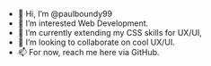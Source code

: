 - 👋 Hi, I’m @paulboundy99
- 👀 I’m interested Web Development.
- 🌱 I’m currently extending my CSS skills for UX/UI, 
- 💞️ I’m looking to collaborate on cool UX/UI.
- 📫 For now, reach me here via GitHub.
